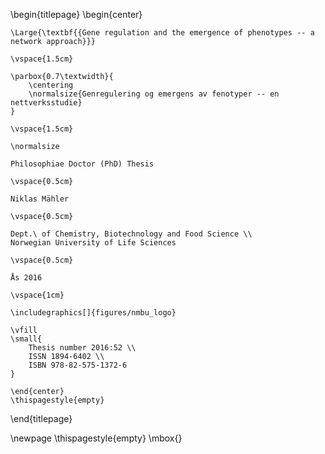 \begin{titlepage}
    \begin{center}

    \Large{\textbf{{Gene regulation and the emergence of phenotypes -- a network approach}}}

    \vspace{1.5cm}

    \parbox{0.7\textwidth}{
        \centering
        \normalsize{Genregulering og emergens av fenotyper -- en nettverksstudie}
    }

    \vspace{1.5cm}

    \normalsize

    Philosophiae Doctor (PhD) Thesis

    \vspace{0.5cm}

    Niklas Mähler

    \vspace{0.5cm}

    Dept.\ of Chemistry, Biotechnology and Food Science \\
    Norwegian University of Life Sciences

    \vspace{0.5cm}

    Ås 2016

    \vspace{1cm}

    \includegraphics[]{figures/nmbu_logo}

    \vfill
    \small{
        Thesis number 2016:52 \\
        ISSN 1894-6402 \\
        ISBN 978-82-575-1372-6
    }

    \end{center}
    \thispagestyle{empty}
\end{titlepage}

\newpage
\thispagestyle{empty}
\mbox{}
